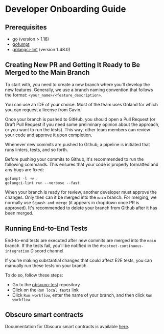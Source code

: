 # Developer Onboarding Guide

## Prerequisites
- [go](https://go.dev/doc/install) (version > 1.18)
- [gofumpt](https://github.com/mvdan/gofumpt)
- [golangci-lint](https://golangci-lint.run/) (version 1.48.0)

## Creating New PR and Getting It Ready to Be Merged to the Main Branch

To start with, you need to create a new branch where you'll develop the new features. Generally, we use a branch naming convention that follows the format:  `<your_name>/<feature_description>`.

You can use an IDE of your choice. Most of the team uses Goland for which you can request a license from Gavin.

Once your branch is pushed to GitHub, you should open a Pull Request (or Draft Pull Request if you  need some preliminary opinion about the approach, or you want to run the tests). This way, other team members can review your code and approve it upon completion.

Whenever new commits are pushed to Github, a pipeline is initiated that runs linters, tests, and so forth.

Before pushing your commits to Github, it's recommended to run the following commands. This ensures that your code is properly formatted and any bugs are fixed:

```
gofumpt -l -w .
golangci-lint run --verbose --fast
```

When your branch is ready for review, another developer must approve the changes. Only then can it be merged into the `main` branch. For merging, we normally use `Squash and merge` (it appears in dropdown once PR is approved).
It's recommended to delete your branch from Github after it has been merged.

## Running End-to-End Tests

End-to-end tests are executed after new commits are merged into the `main` branch. If the tests fail, you'll be notified in the `#testnet-continuous-integration` Discord channel.

If you're making substantial changes that could affect E2E tests, you can manually run these tests on your branch.

To do so, follow these steps:

- Go to the [obscuro-test](https://github.com/obscuronet/obscuro-test/actions) repository
- Click on the `Run local tests` [link](https://github.com/obscuronet/obscuro-test/actions/workflows/run_local_tests.yml)
- Click `Run workflow`, enter the name of your branch, and then click `Run workflow`

## Obscuro smart contracts

Documentation for Obscuro smart contracts is available [here](https://github.com/obscuronet/go-obscuro/blob/main/contracts/README.md).